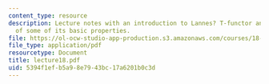 ```yaml
---
content_type: resource
description: Lecture notes with an introduction to Lannes? T-functor and verification
  of some of its basic properties.
file: https://ol-ocw-studio-app-production.s3.amazonaws.com/courses/18-917-topics-in-algebraic-topology-the-sullivan-conjecture-fall-2007/5394f1efb5a98e7943bc17a6201b0c3d_lecture18.pdf
file_type: application/pdf
resourcetype: Document
title: lecture18.pdf
uid: 5394f1ef-b5a9-8e79-43bc-17a6201b0c3d
---
```

